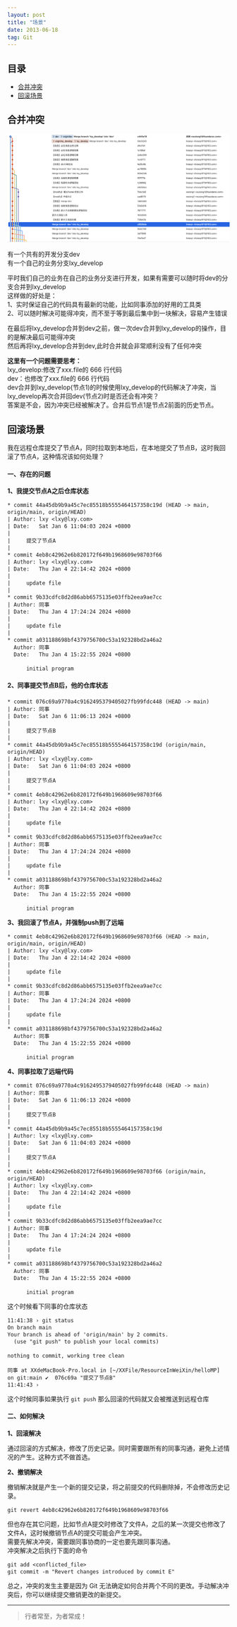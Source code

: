 ```yaml
---
layout: post
title: "场景"
date: 2013-06-18
tag: Git
---
```






## 目录

- [合并冲突](#content1)   
- [回滚场景](#content2)   


<!-- ************************************************ -->
## <a id="content1">合并冲突</a>


<img src="/images/Git/git14_1.png" alt="img">

有一个共有的开发分支dev   
有一个自己的业务分支lxy_develop    

平时我们自己的业务在自己的业务分支进行开发，如果有需要可以随时将dev的分支合并到lxy_develop   
这样做的好处是：   
1、实时保证自己的代码具有最新的功能，比如同事添加的好用的工具类        
2、可以随时解决可能得冲突，而不至于等到最后集中到一块解决，容易产生错误   

在最后将lxy_develop合并到dev之前，做一次dev合并到lxy_develop的操作，目的是解决最后可能得冲突    
然后再将lxy_develop合并到dev,此时合并就会非常顺利没有了任何冲突           

**这里有一个问题需要思考：**     
lxy_develop:修改了xxx.file的 666 行代码   
dev：也修改了xxx.file的 666 行代码   
dev合并到lxy_develop(节点1)的时候使用lxy_develop的代码解决了冲突，当lxy_develop再次合并回dev(节点2)时是否还会有冲突？    
答案是不会，因为冲突已经被解决了。合并后节点1是节点2前面的历史节点。     



<!-- ************************************************ -->
## <a id="content2">回滚场景</a>

我在远程仓库提交了节点A，同时拉取到本地后，在本地提交了节点B，这时我回滚了节点A，这种情况该如何处理？

#### **一、存在的问题**   

**1、我提交节点A之后仓库状态**   
```shell
* commit 44a45db9b9a45c7ec85518b5555464157358c19d (HEAD -> main, origin/main, origin/HEAD)
| Author: lxy <lxy@lxy.com>
| Date:   Sat Jan 6 11:04:03 2024 +0800
| 
|     提交了节点A
| 
* commit 4eb8c42962e6b820172f649b1968609e98703f66 
| Author: lxy <lxy@lxy.com>
| Date:   Thu Jan 4 22:14:42 2024 +0800
| 
|     update file
| 
* commit 9b33cdfc8d2d86abb6575135e03ffb2eea9ae7cc
| Author: 同事
| Date:   Thu Jan 4 17:24:24 2024 +0800
| 
|     update file
| 
* commit a031188698bf4379756700c53a192328bd2a46a2
  Author: 同事
  Date:   Thu Jan 4 15:22:55 2024 +0800
  
      initial program
```

#### **2、同事提交节点B后，他的仓库状态**      
```shell
* commit 076c69a9770a4c9162495379405027fb99fdc448 (HEAD -> main)
| Author: 同事
| Date:   Sat Jan 6 11:06:13 2024 +0800
| 
|     提交了节点B
| 
* commit 44a45db9b9a45c7ec85518b5555464157358c19d (origin/main, origin/HEAD)
| Author: lxy <lxy@lxy.com>
| Date:   Sat Jan 6 11:04:03 2024 +0800
| 
|     提交了节点A
| 
* commit 4eb8c42962e6b820172f649b1968609e98703f66 
| Author: lxy <lxy@lxy.com>
| Date:   Thu Jan 4 22:14:42 2024 +0800
| 
|     update file
| 
* commit 9b33cdfc8d2d86abb6575135e03ffb2eea9ae7cc
| Author: 同事
| Date:   Thu Jan 4 17:24:24 2024 +0800
| 
|     update file
| 
* commit a031188698bf4379756700c53a192328bd2a46a2
  Author: 同事
  Date:   Thu Jan 4 15:22:55 2024 +0800
  
      initial program
```

**3、我回滚了节点A，并强制push到了远端**  

```shell
* commit 4eb8c42962e6b820172f649b1968609e98703f66 (HEAD -> main, origin/main, origin/HEAD)
| Author: lxy <lxy@lxy.com>
| Date:   Thu Jan 4 22:14:42 2024 +0800
| 
|     update file
| 
* commit 9b33cdfc8d2d86abb6575135e03ffb2eea9ae7cc
| Author: 同事
| Date:   Thu Jan 4 17:24:24 2024 +0800
| 
|     update file
| 
* commit a031188698bf4379756700c53a192328bd2a46a2
  Author: 同事
  Date:   Thu Jan 4 15:22:55 2024 +0800
  
      initial program
```

**4、同事拉取了远端代码**    
```shell
* commit 076c69a9770a4c9162495379405027fb99fdc448 (HEAD -> main)
| Author: 同事
| Date:   Sat Jan 6 11:06:13 2024 +0800
| 
|     提交了节点B
| 
* commit 44a45db9b9a45c7ec85518b5555464157358c19d
| Author: lxy <lxy@lxy.com>
| Date:   Sat Jan 6 11:04:03 2024 +0800
| 
|     提交了节点A
| 
* commit 4eb8c42962e6b820172f649b1968609e98703f66 (origin/main, origin/HEAD)
| Author: lxy <lxy@lxy.com>
| Date:   Thu Jan 4 22:14:42 2024 +0800
| 
|     update file
| 
* commit 9b33cdfc8d2d86abb6575135e03ffb2eea9ae7cc
| Author: 同事
| Date:   Thu Jan 4 17:24:24 2024 +0800
| 
|     update file
| 
* commit a031188698bf4379756700c53a192328bd2a46a2
  Author: 同事
  Date:   Thu Jan 4 15:22:55 2024 +0800
  
      initial program
```

这个时候看下同事的仓库状态  
```shell
11:41:38 › git status 
On branch main
Your branch is ahead of 'origin/main' by 2 commits.
  (use "git push" to publish your local commits)

nothing to commit, working tree clean

同事 at XXdeMacBook-Pro.local in [~/XXFile/ResourceInWeiXin/helloMP]  on git:main ✔︎  076c69a "提交了节点B"
11:41:43 › 
```
这个时候同事如果执行 `git push` 那么回滚的代码就又会被推送到远程仓库


#### **二、如何解决**   

**1、回滚解决**  

通过回滚的方式解决，修改了历史记录。同时需要跟所有的同事沟通，避免上述情况的产生。这种方式不做首选。

**2、撤销解决**   

撤销解决就是产生一个新的提交记录，将之前提交的代码删除掉，不会修改历史记录。 
```shell
git revert 4eb8c42962e6b820172f649b1968609e98703f66
```

但也存在其它问题，比如节点A提交时修改了文件A，之后的某一次提交也修改了文件A，这时候撤销节点A的提交可能会产生冲突。   
需要先解决冲突，需要跟同事协商的一定也要先跟同事沟通。     
冲突解决之后执行下面的命令    

```shell
git add <conflicted_file>
git commit -m "Revert changes introduced by commit E"
```

总之，冲突的发生主要是因为 Git 无法确定如何合并两个不同的更改。手动解决冲突后，你可以继续提交撤销更改的新提交。


----------
>  行者常至，为者常成！


